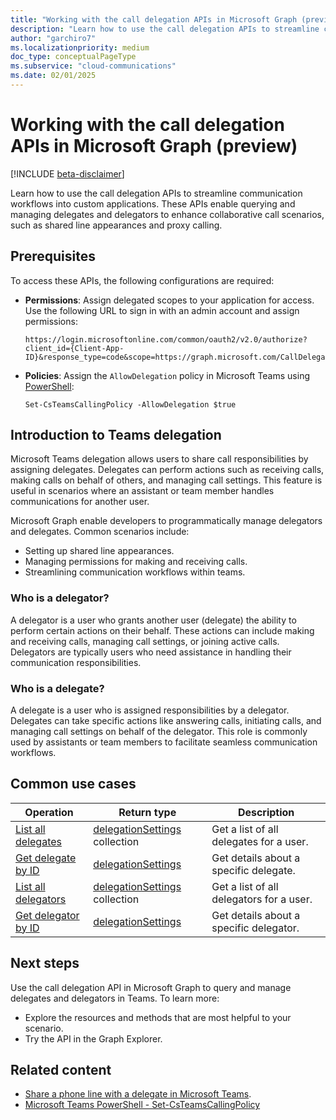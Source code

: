 ```yaml
---
title: "Working with the call delegation APIs in Microsoft Graph (preview)"
description: "Learn how to use the call delegation APIs to streamline communication workflows into custom applications."
author: "garchiro7"
ms.localizationpriority: medium
doc_type: conceptualPageType
ms.subservice: "cloud-communications"
ms.date: 02/01/2025
---
```


# Working with the call delegation APIs in Microsoft Graph (preview)

[!INCLUDE [beta-disclaimer](../../includes/beta-disclaimer.md)]

Learn how to use the call delegation APIs to streamline communication workflows into custom applications. These APIs enable querying and managing delegates and delegators to enhance collaborative call scenarios, such as shared line appearances and proxy calling.

## Prerequisites

To access these APIs, the following configurations are required:

- **Permissions**: Assign delegated scopes to your application for access. Use the following URL to sign in with an admin account and assign permissions:

   ```
   https://login.microsoftonline.com/common/oauth2/v2.0/authorize?client_id={Client-App-ID}&response_type=code&scope=https://graph.microsoft.com/CallDelegation.Read
   ```

- **Policies**: Assign the `AllowDelegation` policy in Microsoft Teams using [PowerShell](/powershell/module/teams/set-csteamscallingpolicy?view=teams-ps#-allowdelegation):

   ```
   Set-CsTeamsCallingPolicy -AllowDelegation $true
   ```

## Introduction to Teams delegation

Microsoft Teams delegation allows users to share call responsibilities by assigning delegates. Delegates can perform actions such as receiving calls, making calls on behalf of others, and managing call settings. This feature is useful in scenarios where an assistant or team member handles communications for another user.

Microsoft Graph enable developers to programmatically manage delegators and delegates. Common scenarios include:

- Setting up shared line appearances.
- Managing permissions for making and receiving calls.
- Streamlining communication workflows within teams.

### Who is a delegator?

A delegator is a user who grants another user (delegate) the ability to perform certain actions on their behalf. These actions can include making and receiving calls, managing call settings, or joining active calls. Delegators are typically users who need assistance in handling their communication responsibilities.

### Who is a delegate?

A delegate is a user who is assigned responsibilities by a delegator. Delegates can take specific actions like answering calls, initiating calls, and managing call settings on behalf of the delegator. This role is commonly used by assistants or team members to facilitate seamless communication workflows.

## Common use cases

| Operation                                          |  Return type                                                 |  Description                              |
|--------------------------                          |--------------------------------------------------------------|-------------------------------------------|
| [List all delegates](../api/callsettings-list-delegates.md)  |  [delegationSettings](../resources/delegationsettings.md) collection   | Get a list of all delegates for a user.  |
| [Get delegate by ID](../api/delegationsettings-get.md)   |  [delegationSettings](../resources/delegationsettings.md)              | Get details about a specific delegate.       |
| [List all delegators](../api/callsettings-list-delegators.md)|  [delegationSettings](../resources/delegationsettings.md) collection  | Get a list of all delegators for a user. |
| [Get delegator by ID](../api/delegationsettings-get.md) |  [delegationSettings](../resources/delegationsettings.md)             | Get details about a specific delegator.       |

## Next steps

Use the call delegation API in Microsoft Graph to query and manage delegates and delegators in Teams. To learn more:

- Explore the resources and methods that are most helpful to your scenario.
- Try the API in the Graph Explorer.

## Related content

- [Share a phone line with a delegate in Microsoft Teams](https://support.microsoft.com/office/share-a-phone-line-with-a-delegate-in-microsoft-teams-16307929-a51f-43fc-8323-3b1bf115e5a8).
- [Microsoft Teams PowerShell - Set-CsTeamsCallingPolicy](/powershell/module/teams/set-csteamscallingpolicy)